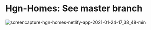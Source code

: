 # Hgn-Homes: See master branch

![screencapture-hgn-homes-netlify-app-2021-01-24-17_38_48-min](https://user-images.githubusercontent.com/44301883/105646018-6ee5d600-5e6b-11eb-9f2e-e48e50bdca9d.png)

